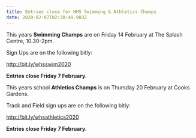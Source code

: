 ```yaml
---
title: Entries close for WHS Swimming & Athletics Champs
date: 2020-02-07T02:30:49.903Z
---
```

This years **Swimming Champs** are on Friday 14 February at The Splash Centre, 10.30-2pm.

Sign Ups are on the following bitly:

http://bit.ly/whsswim2020

**Entries close Friday 7 February.**



This years school **Athletics Champs** is on Thursday 20 February at Cooks Gardens.

Track and Field sign ups are on the following bitly:

<http://bit.ly/whsathletics2020>

**Entries close Friday 7 February.**
